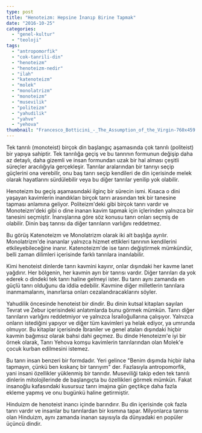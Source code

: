 ```yaml
---
type: post
title: "Henoteizm: Hepsine İnanıp Birine Tapmak"
date: "2016-10-25"
categories: 
  - "genel-kultur"
  - "teoloji"
tags: 
  - "antropomorfik"
  - "cok-tanrili-din"
  - "henoteizm"
  - "henoteizm-nedir"
  - "ilah"
  - "katenoteizm"
  - "molek"
  - "monolatrizm"
  - "monoteizm"
  - "musevilik"
  - "politeizm"
  - "yahudilik"
  - "yahve"
  - "yehova"
thumbnail: "Francesco_Botticini_-_The_Assumption_of_the_Virgin-760x459.jpg"
---
```


Tek tanrılı (monoteist) birçok din başlangıç aşamasında çok tanrılı (politeist) bir yapıya sahiptir. Tek tanrılığa geçiş ve bu tanrının formunun değişip daha az detaylı, daha gizemli ve insan formundan uzak bir hal alması çeşitli süreçler aracılığıyla gerçekleşir. Tanrılar aralarından bir tanrıyı seçip güçlerini ona verebilir, onu baş tanrı seçip kendileri de din içerisinde melek olarak hayatlarını sürdülebilir veya bu diğer tanrılar yenilip yok olabilir.

Henoteizm bu geçiş aşamasındaki ilginç bir sürecin ismi. Kısaca o dini yaşayan kavimlerin inandıkları birçok tanrı arasından tek bir tanesine tapması anlamına geliyor. Politeizm'deki gibi birçok tanrı vardır ve Monoteizm'deki gibi o dine inanan kavim tapmak için içlerinden yalnızca bir tanesini seçmiştir. İnanışlarına göre söz konusu tanrı onları seçmiş de olabilir. Dinin baş tanrısı da diğer tanrıların varlığını reddetmez.

Bu görüş Katenoteizm ve Monolatrizm olarak iki alt başlığa ayrılır. Monolatrizm'de inananlar yalnızca hizmet ettikleri tanrının kendilerini etkileyebileceğine inanır. Katenoteizm'de ise tanrı değiştirmek mümkündür, belli zaman dilimleri içerisinde farklı tanrılara inanılabilir.

Kimi henoteist dinlerde tanrı kavmini kayırır, onlar dışındaki her kavme lanet yağdırır. Her bölgenin, her kavmin ayrı bir tanrısı vardır. Diğer tanrıları da yok ederek o dindeki tek tanrı haline gelmeyi ister. Bu tanrı aynı zamanda en güçlü tanrı olduğunu da iddia edebilir. Kavmine diğer milletlerin tanrılara inanmamalarını, inanırlarsa onları cezalandıracaklarını söyler.

Yahudilik öncesinde henoteist bir dindir. Bu dinin kutsal kitapları sayılan Tevrat ve Zebur içerisindeki anlatımlarda bunu görmek mümkün. Tanrı diğer tanrıların varlığını reddetmiyor ve yalnızca İsrailoğullarına çalışıyor. Yalnızca onların istediğini yapıyor ve diğer tüm kavimleri ya helak ediyor, ya umrunda olmuyor. Bu kitaplar içerisinde İbraniler ve genel ataları dışındaki hiçbir kavmin bağımsız olarak bahsi dahi geçmez. Bu dinde Henoteizm'e iyi bir örnek olarak, Tanrı Yehova komşu kavimlerin tanrılarından olan Molek'e çocuk kurban edilmesini istemez.

Bu tanrı insan benzeri bir formdadır. Yeri gelince "Benim dışımda hiçbir ilaha tapmayın, çünkü ben kıskanç bir tanrıyım" der. Fazlasıyla antropomorfik, yani insani özellikler yüklenmiş bir tanrıdır. Museviliği takip eden tek tanrılı dinlerin mitolojilerinde de başlangıçta bu özellikleri görmek mümkün. Fakat insanoğlu kafasındaki kusursuz tanrı imajına gün geçtikçe daha fazla ekleme yapmış ve onu bugünkü haline getirmiştir.

Hinduizm de henoteist inancı içinde barındırır. Bu din içerisinde çok fazla tanrı vardır ve insanlar bu tanrılardan bir kısmına tapar. Milyonlarca tanrısı olan Hinduizm, aynı zamanda inanan sayısıyla da dünyadaki en popüler üçüncü dindir.
